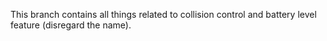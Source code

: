 This branch contains all things related to collision control and battery level feature (disregard the name).
